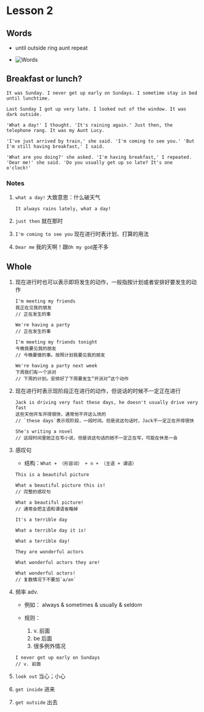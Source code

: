 # Lesson 2

## Words

- until outside ring aunt repeat

- ![Words](http://120.25.124.101:9111/EImages/Part2/words-2.png)

## Breakfast or lunch?

```
It was Sunday. I never get up early on Sundays. I sometime stay in bed until lunchtime.

Last Sunday I got up very late. I looked out of the window. It was dark outside.

'What a day!' I thought. 'It's raining again.' Just then, the telephone rang. It was my Aunt Lucy.

'I've just arrived by train,' she said. 'I'm coming to see you.' 'But I'm still having breakfast,' I said.

'What are you doing?' she asked. 'I'm having breakfast,' I repeated. 'Dear me!' she said. 'Do you usually get up so late? It's one o'clock!'
```

### Notes

1. `what a day!` 大致意思：什么破天气

   ```
   It always rains lately, what a day!
   ```

2. `just then` 就在那时

3. `I'm coming to see you` 现在进行时表计划、打算的用法

4. `Dear me` 我的天啊！跟`Oh my god`差不多

## Whole

1. 现在进行时也可以表示即将发生的动作，一般指按计划或者安排好要发生的动作

   ```
   I'm meeting my friends
   我正在见我的朋友
   // 正在发生的事

   We're having a party
   // 正在发生的事
   ```

   ```
   I'm meeting my friends tonight
   今晚我要见我的朋友
   // 今晚要做的事。按照计划我要见我的朋友

   We're having a party next week
   下周我们有一个派对
   // 下周的计划。安排好了下周要发生“开派对”这个动作
   ```

2. 现在进行时表示现阶段正在进行的动作，但说话的时候不一定正在进行

   ```
   Jack is driving very fast these days, he doesn't usually drive very fast
   这些天他开车开得很快，通常他不开这么快的
   // `these days`表示现阶段，一段时间。但是说这句话时，Jack不一定正在开得很快

   She's writing a novel
   // 这段时间里她正在写小说，但是说这句话的她不一定正在写，可能在休息一会
   ```

3. 感叹句

   - 结构：`What + （形容词） + n + （主语 + 谓语）`

   ```
   This is a beautiful picture

   What a beautiful picture this is!
   // 完整的感叹句

   What a beautiful picture!
   // 通常会把主语和谓语省略掉

   It's a terrible day

   What a terrible day it is!

   What a terrible day!

   They are wonderful actors

   What wonderful actors they are!

   What wonderful actors!
   // 复数情况下不要加`a/an`
   ```

4. 频率 adv.

   - 例如： always & sometimes & usually & seldom

   - 规则：
     1. v. 前面
     2. be 后面
     3. 很多例外情况

   ```
   I never get up early on Sundays
   // v. 前面
   ```

5. `look out` 当心；小心

6. `get inside` 进来

7. `get outside` 出去
